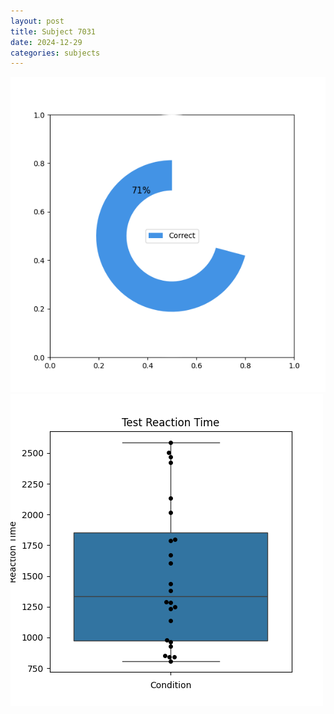 ```yaml
---
layout: post
title: Subject 7031
date: 2024-12-29
categories: subjects
---
```


![](data/7031/run-11/7031_FN_acc_test.png)
![](data/7031/run-11/7031_FN_rt.png)
